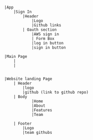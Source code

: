     |App
        |Sign In
            |Header
                |Logo
                |Github links
            | Oauth section
                |AWS sign in
                | Form Box
                |log in button
                |sign in button

    |Main Page
        |
        |


    |Website landing Page
        | Header
            |logo
            |github (link to github repo)
        | Body
                |Home
                |About
                |Features
                |Team

        | Footer
            |Logo
            |team githubs
